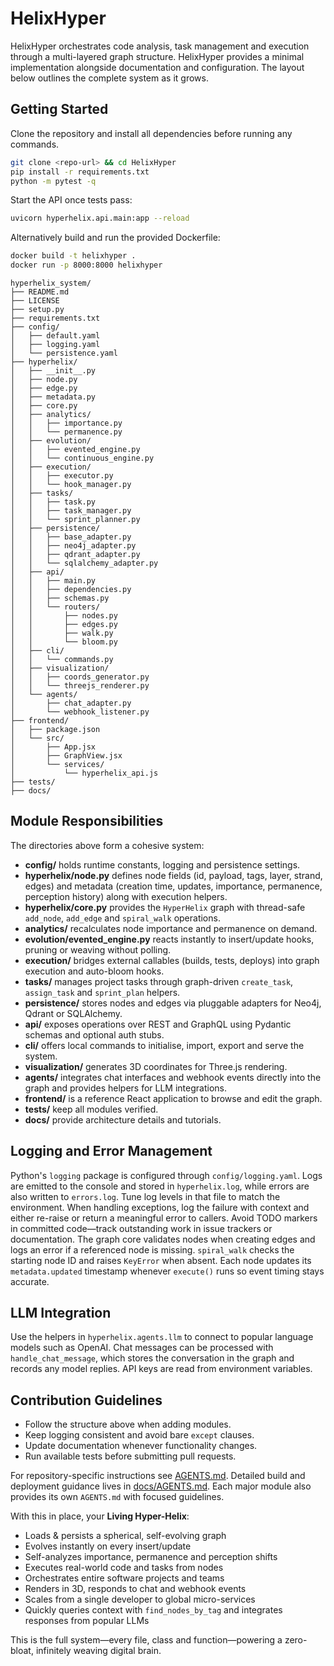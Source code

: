 # HelixHyper

HelixHyper orchestrates code analysis, task management and execution through a multi-layered graph structure.
HelixHyper provides a minimal implementation alongside documentation and configuration. The layout below outlines the complete system as it grows.

## Getting Started
Clone the repository and install all dependencies before running any commands.

```bash
git clone <repo-url> && cd HelixHyper
pip install -r requirements.txt
python -m pytest -q
```

Start the API once tests pass:

```bash
uvicorn hyperhelix.api.main:app --reload
```

Alternatively build and run the provided Dockerfile:

```bash
docker build -t helixhyper .
docker run -p 8000:8000 helixhyper
```
```
hyperhelix_system/
├── README.md
├── LICENSE
├── setup.py
├── requirements.txt
├── config/
│   ├── default.yaml
│   ├── logging.yaml
│   └── persistence.yaml
├── hyperhelix/
│   ├── __init__.py
│   ├── node.py
│   ├── edge.py
│   ├── metadata.py
│   ├── core.py
│   ├── analytics/
│   │   ├── importance.py
│   │   └── permanence.py
│   ├── evolution/
│   │   ├── evented_engine.py
│   │   └── continuous_engine.py
│   ├── execution/
│   │   ├── executor.py
│   │   └── hook_manager.py
│   ├── tasks/
│   │   ├── task.py
│   │   ├── task_manager.py
│   │   └── sprint_planner.py
│   ├── persistence/
│   │   ├── base_adapter.py
│   │   ├── neo4j_adapter.py
│   │   ├── qdrant_adapter.py
│   │   └── sqlalchemy_adapter.py
│   ├── api/
│   │   ├── main.py
│   │   ├── dependencies.py
│   │   ├── schemas.py
│   │   └── routers/
│   │       ├── nodes.py
│   │       ├── edges.py
│   │       ├── walk.py
│   │       └── bloom.py
│   ├── cli/
│   │   └── commands.py
│   ├── visualization/
│   │   ├── coords_generator.py
│   │   └── threejs_renderer.py
│   └── agents/
│       ├── chat_adapter.py
│       └── webhook_listener.py
├── frontend/
│   ├── package.json
│   └── src/
│       ├── App.jsx
│       ├── GraphView.jsx
│       └── services/
│           └── hyperhelix_api.js
├── tests/
├── docs/
```

## Module Responsibilities
The directories above form a cohesive system:
- **config/** holds runtime constants, logging and persistence settings.
- **hyperhelix/node.py** defines node fields (id, payload, tags, layer, strand, edges) and metadata (creation time, updates, importance, permanence, perception history) along with execution helpers.
- **hyperhelix/core.py** provides the `HyperHelix` graph with thread-safe `add_node`, `add_edge` and `spiral_walk` operations.
- **analytics/** recalculates node importance and permanence on demand.
- **evolution/evented_engine.py** reacts instantly to insert/update hooks, pruning or weaving without polling.
- **execution/** bridges external callables (builds, tests, deploys) into graph execution and auto-bloom hooks.
- **tasks/** manages project tasks through graph-driven `create_task`, `assign_task` and `sprint_plan` helpers.
- **persistence/** stores nodes and edges via pluggable adapters for Neo4j, Qdrant or SQLAlchemy.
- **api/** exposes operations over REST and GraphQL using Pydantic schemas and optional auth stubs.
- **cli/** offers local commands to initialise, import, export and serve the system.
- **visualization/** generates 3D coordinates for Three.js rendering.
 - **agents/** integrates chat interfaces and webhook events directly into the graph and provides helpers for LLM integrations.
- **frontend/** is a reference React application to browse and edit the graph.
- **tests/** keep all modules verified.
- **docs/** provide architecture details and tutorials.

## Logging and Error Management
Python's `logging` package is configured through `config/logging.yaml`. Logs are emitted to the console and stored in `hyperhelix.log`, while errors are also written to `errors.log`. Tune log levels in that file to match the environment. When handling exceptions, log the failure with context and either re-raise or return a meaningful error to callers. Avoid TODO markers in committed code—track outstanding work in issue trackers or documentation.
The graph core validates nodes when creating edges and logs an error if a referenced node is missing. `spiral_walk` checks the starting node ID and raises `KeyError` when absent. Each node updates its `metadata.updated` timestamp whenever `execute()` runs so event timing stays accurate.

## LLM Integration
Use the helpers in `hyperhelix.agents.llm` to connect to popular language models such as OpenAI. Chat messages can be processed with `handle_chat_message`, which stores the conversation in the graph and records any model replies. API keys are read from environment variables.

## Contribution Guidelines
- Follow the structure above when adding modules.
- Keep logging consistent and avoid bare `except` clauses.
- Update documentation whenever functionality changes.
- Run available tests before submitting pull requests.

For repository-specific instructions see [AGENTS.md](AGENTS.md).
Detailed build and deployment guidance lives in [docs/AGENTS.md](docs/AGENTS.md).
Each major module also provides its own `AGENTS.md` with focused guidelines.


With this in place, your **Living Hyper-Helix**:
- Loads & persists a spherical, self-evolving graph
- Evolves instantly on every insert/update
- Self-analyzes importance, permanence and perception shifts
- Executes real-world code and tasks from nodes
- Orchestrates entire software projects and teams
- Renders in 3D, responds to chat and webhook events
- Scales from a single developer to global micro-services
- Quickly queries context with `find_nodes_by_tag` and integrates responses from popular LLMs

This is the full system—every file, class and function—powering a zero-bloat, infinitely weaving digital brain.

